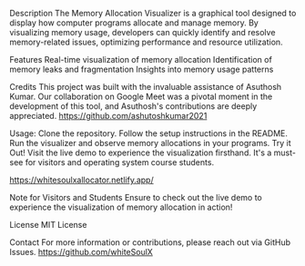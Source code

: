 Description
The Memory Allocation Visualizer is a graphical tool designed to display how computer programs allocate and manage memory. By visualizing memory usage, developers can quickly identify and resolve memory-related issues, optimizing performance and resource utilization.

Features
Real-time visualization of memory allocation
Identification of memory leaks and fragmentation
Insights into memory usage patterns


Credits
This project was built with the invaluable assistance of Asuthosh Kumar. Our collaboration on Google Meet was a pivotal moment in the development of this tool, and Asuthosh's contributions are deeply appreciated.
https://github.com/ashutoshkumar2021

Usage:
Clone the repository.
Follow the setup instructions in the README.
Run the visualizer and observe memory allocations in your programs.
Try it Out!
Visit the live demo to experience the visualization firsthand. It's a must-see for visitors and operating system course students.

https://whitesoulxallocator.netlify.app/

Note for Visitors and Students
Ensure to check out the live demo to experience the visualization of memory allocation in action!

License
MIT License

Contact
For more information or contributions, please reach out via GitHub Issues.
https://github.com/whiteSoulX
